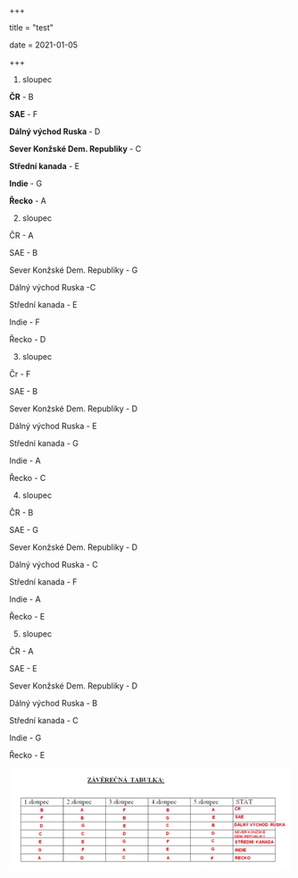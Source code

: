 +++

title = "test"

date = 2021-01-05

+++

1. sloupec

**ČR** - B

**SAE** - F

**Dálný východ Ruska** - D

**Sever Konžské  Dem. Republiky** - C

**Střední kanada** - E

**Indie** - G

**Řecko** - A

2. sloupec

ČR - A

SAE - B

Sever Konžské  Dem. Republiky - G

Dálný východ Ruska -C

Střední kanada - E

Indie - F

Řecko - D

3. sloupec

Čr - F

SAE - B

Sever Konžské  Dem. Republiky - D

Dálný východ Ruska - E

Střední kanada - G

Indie - A

Řecko - C

4. sloupec

ČR - B

SAE - G

Sever Konžské  Dem. Republiky - D

Dálný východ Ruska - C

Střední kanada - F

Indie - A

Řecko - E

5. sloupec

ČR - A

SAE - E

Sever Konžské  Dem. Republiky - D

Dálný východ Ruska - B

Střední kanada - C

Indie - G

Řecko - E



![](https://github.com/cervthecoder/github_images/blob/master/Screenshot%202021-01-05%20at%2015.53.42.png?raw=true)


